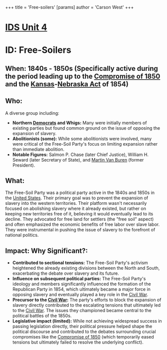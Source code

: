 +++
 title = 'Free-soilers'
[params]
	author = 'Carson West'
+++
# [IDS Unit 4](./../ids-unit-4/)
# ID: Free-Soilers

## When: 1840s - 1850s (Specifically active during the period leading up to the [Compromise of 1850](./../compromise-of-1850/) and the [Kansas](./../kansas/)-[Nebraska Act](./../nebraska-act/) of 1854)

## Who:

A diverse group including:

* **Northern [Democrats](./../democrats/) and Whigs:**  Many were initially members of existing parties but found common ground on the issue of opposing the expansion of slavery.
* **Abolitionists (some):** While some abolitionists were involved, many were critical of the Free-Soil Party's focus on limiting expansion rather than immediate abolition.
* **Notable Figures:**  Salmon P. Chase (later Chief Justice), William H. Seward (later Secretary of State), and [Martin Van Buren](./../martin-van-buren/) (former President).

## What:

The Free-Soil Party was a political party active in the 1840s and 1850s in the [United States](./../united-states/).  Their primary goal was to prevent the expansion of slavery into the western territories.  Their platform wasn't necessarily focused on abolishing slavery where it already existed, but rather on keeping new territories free of it, believing it would eventually lead to its decline.  They advocated for free land for settlers (the "free soil" aspect) and often emphasized the economic benefits of free labor over slave labor.  They were instrumental in pushing the issue of slavery to the forefront of national politics.

## Impact: Why Significant?:

* **Contributed to sectional tensions:** The Free-Soil Party's activism heightened the already existing divisions between the North and South, exacerbating the debate over slavery and its future.
* **Influence on subsequent political parties:** The Free-Soil Party's ideology and members significantly influenced the formation of the Republican Party in 1854, which ultimately became a major force in opposing slavery and eventually played a key role in the [Civil War](./../civil-war/).
* **Precursor to the [Civil War](./../civil-war/):**  The party's efforts to block the expansion of slavery directly contributed to the escalating tensions that ultimately led to the [Civil War](./../civil-war/).  The issues they championed became central to the political battles of the 1850s.
* **Legislative impact (limited):** While not achieving widespread success in passing legislation directly, their political pressure helped shape the political discourse and contributed to the debates surrounding crucial compromises like the [Compromise of 1850](./../compromise-of-1850/) (which temporarily eased tensions but ultimately failed to resolve the underlying conflict).
